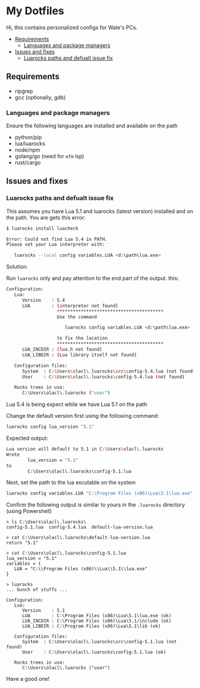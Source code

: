 # My Dotfiles

Hi, this contains personalized configs for Wale's PCs.

<!-- START doctoc generated TOC please keep comment here to allow auto update -->

<!-- DON'T EDIT THIS SECTION, INSTEAD RE-RUN doctoc TO UPDATE -->

<!-- DON'T EDIT THIS SECTION, INSTEAD RE-RUN doctoc TO UPDATE -->

- [Requirements](#requirements)
  - [Languages and package managers](#languages-and-package-managers)
- [Issues and fixes](#issues-and-fixes)
  - [Luarocks paths and defualt issue fix](#luarocks-paths-and-defualt-issue-fix)

<!-- END doctoc generated TOC please keep comment here to allow auto update -->

## Requirements

- ripgrep
- gcc (optionally, gdb)

### Languages and package managers

Ensure the following languages are installed and available on the path

- python/pip
- lua/luarocks
- node/npm
- golang/go (need for `efm` lsp)
- rust/cargo

## Issues and fixes

### Luarocks paths and defualt issue fix

This assumes you have Lua 5.1 and luarocks (latest version) installed and on
the path. You are gets this error:

```bash
$ luarocks install luacheck

Error: Could not find Lua 5.4 in PATH.
Please set your Lua interpreter with:

   luarocks --local config variables.LUA <d:\path\lua.exe>

```

Solution:

Run `luarocks` only and pay attention to the end part of the output. this:

```sh
Configuration:
   Lua:
      Version    : 5.4
      LUA        : (interpreter not found)
                   ****************************************
                   Use the command

                      luarocks config variables.LUA <d:\path\lua.exe>

                   to fix the location
                   ****************************************
      LUA_INCDIR : (lua.h not found)
      LUA_LIBDIR : (Lua library itself not found)

   Configuration files:
      System  : C:\Users\olacl\.luarocks\src\config-5.4.lua (not found)
      User    : C:\Users\olacl\.luarocks\config-5.4.lua (not found)

   Rocks trees in use:
      C:\Users\olacl\.luarocks ("user")
```

Lua 5.4 is being expect while we have Lua 5.1 on the path

Change the default version first using the following command:

```sh
luarocks config lua_version "5.1"
```

Expected output:

```sh
Lua version will default to 5.1 in C:\Users\olacl\.luarocks
Wrote
        lua_version = "5.1"
to
        C:\Users\olacl\.luarocks\config-5.1.lua
```

Next, set the path to the lua excutable on the system

```sh
luarocks config variables.LUA "C:\Program Files (x86)\Lua\5.1\lua.exe"
```

Confirm the following output is similar to yours in the `.luarocks`
directory (using Powershell)

```pwsh
> ls C:\Users\olacl\.luarocks\
config-5.1.lua  config-5.4.lua  default-lua-version.lua

> cat C:\Users\olacl\.luarocks\default-lua-version.lua
return "5.1"

> cat C:\Users\olacl\.luarocks\config-5.1.lua
lua_version = "5.1"
variables = {
   LUA = "C:\\Program Files (x86)\\Lua\\5.1\\lua.exe"
}

> luarocks
... bunch of stuffs ...

Configuration:
   Lua:
      Version    : 5.1
      LUA        : C:\Program Files (x86)\Lua\5.1\lua.exe (ok)
      LUA_INCDIR : C:\Program Files (x86)\Lua\5.1/include (ok)
      LUA_LIBDIR : C:\Program Files (x86)\Lua\5.1\lib (ok)

   Configuration files:
      System  : C:\Users\olacl\.luarocks\src\config-5.1.lua (not found)
      User    : C:\Users\olacl\.luarocks\config-5.1.lua (ok)

   Rocks trees in use:
      C:\Users\olacl\.luarocks ("user")

```

Have a good one!
